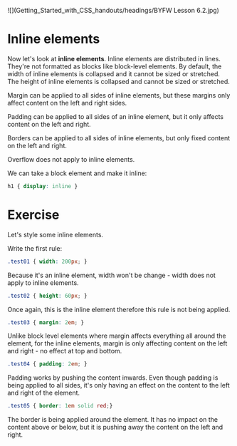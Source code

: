 ![](Getting_Started_with_CSS_handouts/headings/BYFW Lesson 6.2.jpg)

# Inline elements

Now let's look at **inline elements**. Inline elements are distributed in lines. They're not formatted as blocks like block-level elements. By default, the width of inline elements is collapsed and it cannot be sized or stretched. The height of inline elements is collapsed and cannot be sized or stretched.

Margin can be applied to all sides of inline elements, but these margins only affect content on the left and right sides.

Padding can be applied to all sides of an inline element, but it only affects content on the left and right.

Borders can be applied to all sides of inline elements, but only fixed content on the left and right.

Overflow does not apply to inline elements.

We can take a block element and make it inline:

```css
h1 { display: inline }
```

# Exercise

Let's style some inline elements.

Write the first rule:

```css
.test01 { width: 200px; }
```

Because it's an inline element, width won't be change - width does not apply to inline elements.

```css
.test02 { height: 60px; }
```

Once again, this is the inline element therefore this rule is not being applied.

```css
.test03 { margin: 2em; }
```

Unlike block level elements where margin affects everything all around the element, for the inline elements, margin is only affecting content on the left and right - no effect at top and bottom.

```css
.test04 { padding: 2em; }
```

Padding works by pushing the content inwards. Even though padding is being applied to all sides, it's only having an effect on the content to the left and right of the element.

```css
.test05 { border: 1em solid red;}
```

The border is being applied around the element. It has no impact on the content above or below, but it is pushing away the content on the left and right.